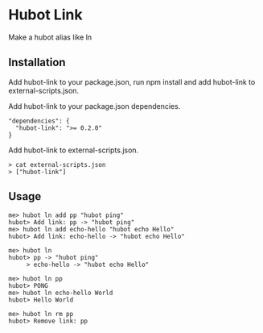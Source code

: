 # Hubot Link

Make a hubot alias like ln

## Installation

Add hubot-link to your package.json, run npm install and add hubot-link to external-scripts.json.

Add hubot-link to your package.json dependencies.

    "dependencies": {
      "hubot-link": ">= 0.2.0"
    }

Add hubot-link to external-scripts.json.

    > cat external-scripts.json
    > ["hubot-link"]

## Usage

    me> hubot ln add pp "hubot ping"
    hubot> Add link: pp -> "hubot ping"
    me> hubot ln add echo-hello "hubot echo Hello"
    hubot> Add link: echo-hello -> "hubot echo Hello"
    
    me> hubot ln
    hubot> pp -> "hubot ping"
         > echo-hello -> "hubot echo Hello"
    
    me> hubot ln pp
    hubot> PONG
    me> hubot ln echo-hello World
    hubot> Hello World
    
    me> hubot ln rm pp
    hubot> Remove link: pp
